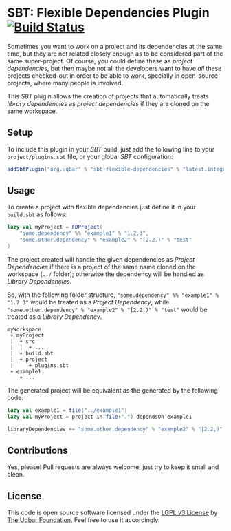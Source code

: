 ﻿SBT: Flexible Dependencies Plugin [![Build Status](https://travis-ci.org/uqbar-project/sbt-flexible-dependencies-plugin.svg?branch=master)](https://travis-ci.org/uqbar-project/sbt-flexible-dependencies-plugin)
=================================

Sometimes you want to work on a project and its dependencies at the same time, but they are not related closely enough
as to be considered part of the same super-project. Of course, you could define these as *project dependencies*, but
then maybe not all the developers want to have *all* these projects checked-out in order to be able to work, specially
in open-source projects, where many people is involved.

This *SBT* plugin allows the creation of projects that automatically treats *library dependencies* as
*project dependencies* if they are cloned on the same workspace.

Setup
-----

To include this plugin in your *SBT* build, just add the following line to your `project/plugins.sbt` file, or your
global *SBT* configuration:

```scala
addSbtPlugin("org.uqbar" % "sbt-flexible-dependencies" % "latest.integration")
```

Usage
-----

To create a project with flexible dependencies just define it in your `build.sbt` as follows:

```scala
lazy val myProject = FDProject(
	"some.dependency" %% "example1" % "1.2.3",
    "some.other.dependency" % "example2" % "[2.2,)" % "test"
)
```

The project created will handle the given dependencies as *Project Dependencies* if there is a project of the
same name cloned on the workspace (`../` folder); otherwise the dependency will be handled as *Library Dependencies*.

So, with the following folder structure, `"some.dependency" %% "example1" % "1.2.3"` would be treated as a
*Project Dependency*, while `"some.other.dependency" % "example2" % "[2.2,)" % "test"` would be treated as a
*Library Dependency*.

```
myWorkspace
 + myProject
 |  + src
 |  |  + ...
 |  + build.sbt
 |  + project
 |     + plugins.sbt
 + example1
 	+ ...
```

The generated project will be equivalent as the generated by the following code:

```scala
lazy val example1 = file("../example1")
lazy val myProject = project in file(".") dependsOn example1

libraryDependencies += "some.other.dependency" % "example2" % "[2.2,)" % "test"
```

Contributions
-------------

Yes, please! Pull requests are always welcome, just try to keep it small and clean.

License
-------

This code is open source software licensed under the [LGPL v3 License](https://www.gnu.org/licenses/lgpl.html) by [The Uqbar Foundation](http://www.uqbar-project.org/). Feel free to use it accordingly.
